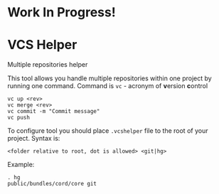 # Work In Progress!

# VCS Helper
Multiple repositories helper

This tool allows you handle multiple repositories within one project by running one command.
Command is `vc` - acronym of **v**ersion **c**ontrol

```
vc up <rev>
vc merge <rev>
vc commit -m "Commit message"
vc push
```

To configure tool you should place `.vcshelper` file to the root of your project. Syntax is:

```
<folder relative to root, dot is allowed> <git|hg>
```

Example:
```
. hg
public/bundles/cord/core git
```
